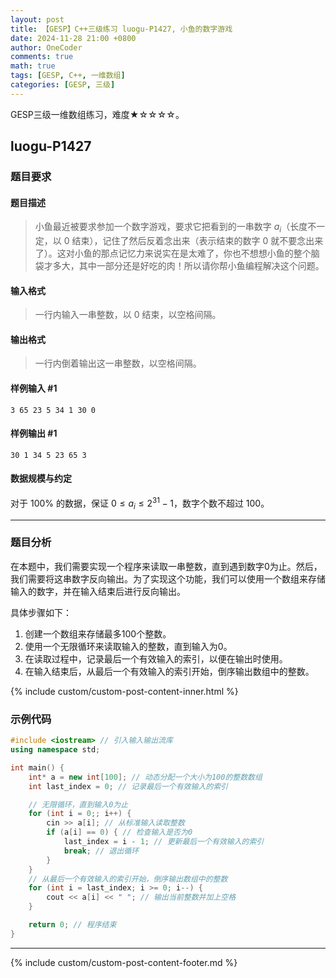 ```yaml
---
layout: post
title: 【GESP】C++三级练习 luogu-P1427, 小鱼的数字游戏
date: 2024-11-28 21:00 +0800
author: OneCoder
comments: true
math: true
tags: [GESP, C++, 一维数组]
categories: [GESP, 三级]
---
```

GESP三级一维数组练习，难度★☆☆☆☆。

<!--more-->

## luogu-P1427

### 题目要求

#### 题目描述

>小鱼最近被要求参加一个数字游戏，要求它把看到的一串数字 $a_i$（长度不一定，以 $0$ 结束），记住了然后反着念出来（表示结束的数字 $0$ 就不要念出来了）。这对小鱼的那点记忆力来说实在是太难了，你也不想想小鱼的整个脑袋才多大，其中一部分还是好吃的肉！所以请你帮小鱼编程解决这个问题。

#### 输入格式

>一行内输入一串整数，以 $0$ 结束，以空格间隔。

#### 输出格式

>一行内倒着输出这一串整数，以空格间隔。

#### 样例输入 #1

```console
3 65 23 5 34 1 30 0
```

#### 样例输出 #1

```console
30 1 34 5 23 65 3
```

#### 数据规模与约定

对于 $100\%$ 的数据，保证 $0 \leq a_i \leq 2^{31} - 1$，数字个数不超过 $100$。

---

### 题目分析

在本题中，我们需要实现一个程序来读取一串整数，直到遇到数字0为止。然后，我们需要将这串数字反向输出。为了实现这个功能，我们可以使用一个数组来存储输入的数字，并在输入结束后进行反向输出。

具体步骤如下：

1. 创建一个数组来存储最多100个整数。
2. 使用一个无限循环来读取输入的整数，直到输入为0。
3. 在读取过程中，记录最后一个有效输入的索引，以便在输出时使用。
4. 在输入结束后，从最后一个有效输入的索引开始，倒序输出数组中的整数。

{% include custom/custom-post-content-inner.html %}

### 示例代码

```cpp
#include <iostream> // 引入输入输出流库
using namespace std;

int main() {
    int* a = new int[100]; // 动态分配一个大小为100的整数数组
    int last_index = 0; // 记录最后一个有效输入的索引

    // 无限循环，直到输入0为止
    for (int i = 0;; i++) {
        cin >> a[i]; // 从标准输入读取整数
        if (a[i] == 0) { // 检查输入是否为0
            last_index = i - 1; // 更新最后一个有效输入的索引
            break; // 退出循环
        }
    }
    // 从最后一个有效输入的索引开始，倒序输出数组中的整数
    for (int i = last_index; i >= 0; i--) {
        cout << a[i] << " "; // 输出当前整数并加上空格
    }

    return 0; // 程序结束
}
```

---

{% include custom/custom-post-content-footer.md %}
